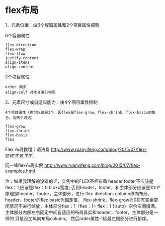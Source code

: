 # flex布局
1、元素位置：由6个容器属性和2个项目属性控制

  6个容器属性

    flex-direction
    flex-wrap
    flex-flow
    justify-content
    align-items
    align-content

  2个项目属性

    order 排序
    align-self 对本身进行布局

2、元素尺寸或自适应能力：由4个项目属性控制

    4个项目属性（也可以说是3个，因flex是flex-grow、flex-shrink、flex-basis的集合，后两个可选）

    flex-grow
    flex-shrink
    flex-basis
    flex




Flex 布局教程：语法篇
http://www.ruanyifeng.com/blog/2015/07/flex-grammar.html

阮一峰flex布局实例
http://www.ruanyifeng.com/blog/2015/07/flex-examples.html

注：如果我理解的没错的话，实例中的FLEX圣杯布局 header,footer不应该是flex：1,应该是flex：0 0  xxx宽度;
否则header，footer，和主体部分应该是1:1:1?
原理是header，footer，主体部分，进行  flex-direction: column纵向布局，header，footer的flex basic为固定值，
flex-shrink，flex-grow为0在有空余空间情况不进行缩放，主体部分flex：1（flex：1= flex：1 1 auto）空余空间填满。
主体部分内部左右固定中间自适应的布局其实和header，footer，主体部分是一样的 只是没加纵向布局column。
然后order属性-1给最左侧部分进行排序。
